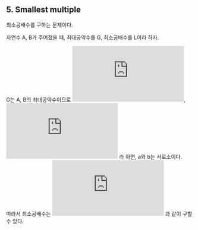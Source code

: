 ## 5. Smallest multiple

최소공배수를 구하는 문제이다.

자연수 A, B가 주어졌을 때, 최대공약수를 G, 최소공배수를 L이라 하자.

G는 A, B의 최대공약수이므로 ![\large A = aG](https://latex.codecogs.com/png.latex?%5Clarge%20A%20%3D%20aG), ![\large B = bG](https://latex.codecogs.com/png.latex?%5Clarge%20B%20%3D%20bG) 라 하면, a와 b는 서로소이다.<br>
따라서 최소공배수는 ![\large L = abG = \frac{AB}{G}](https://latex.codecogs.com/png.latex?%5Clarge%20L%20%3D%20abG%20%3D%20%5Cfrac%7BAB%7D%7BG%7D) 과 같이 구할 수 있다.
